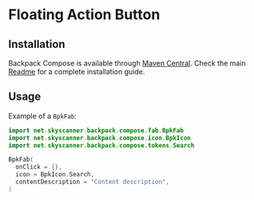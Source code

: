 # Floating Action Button

## Installation

Backpack Compose is available through [Maven Central](https://search.maven.org/artifact/net.skyscanner.backpack/backpack-compose). Check the main [Readme](https://github.com/skyscanner/backpack-android#installation) for a complete installation guide.

## Usage

Example of a `BpkFab`:

```Kotlin
import net.skyscanner.backpack.compose.fab.BpkFab
import net.skyscanner.backpack.compose.icon.BpkIcon
import net.skyscanner.backpack.compose.tokens.Search

BpkFab(
  onClick = {},
  icon = BpkIcon.Search,
  contentDescription = "Content description",
)
```
